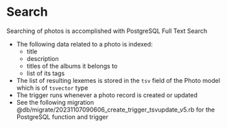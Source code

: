 # Search

Searching of photos is accomplished with PostgreSQL Full Text Search

- The following data related to a photo is indexed:
  - title
  - description
  - titles of the albums it belongs to
  - list of its tags
- The list of resulting lexemes is stored in the `tsv` field of the Photo model which is of `tsvector` type
- The trigger runs whenever a photo record is created or updated
- See the following migration @db/migrate/20231107090606_create_trigger_tsvupdate_v5.rb for the PostgreSQL function and trigger
